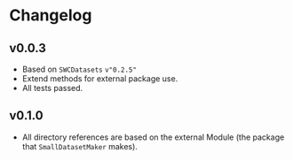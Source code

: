 # Changelog

## v0.0.3
- Based on `SWCDatasets` `v"0.2.5"`
- Extend methods for external package use.
- All tests passed.


## v0.1.0
- All directory references are based on the external Module (the package that `SmallDatasetMaker` makes).
